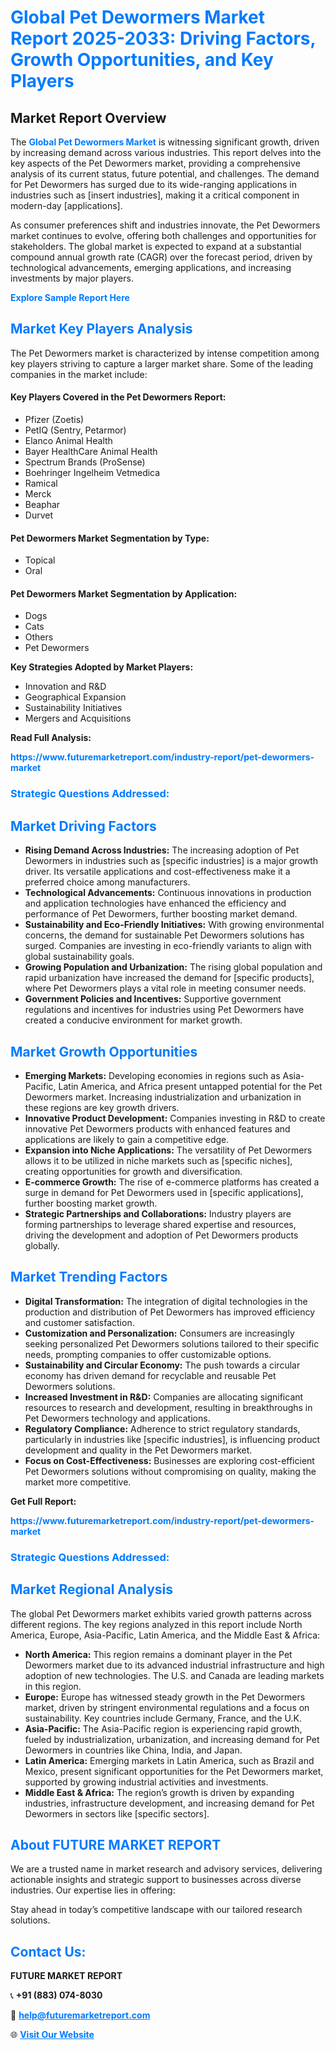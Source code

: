 <h1 style="color: #007BFF;">Global Pet Dewormers Market Report 2025-2033: Driving Factors, Growth Opportunities, and Key Players</h1>

<section id="overview">
<h2>Market Report Overview</h2>
<p>The <a href="https://www.futuremarketreport.com/industry-report/pet-dewormers-market" style="color: #007BFF; text-decoration: none;"><strong>Global Pet Dewormers Market</strong></a> is witnessing significant growth, driven by increasing demand across various industries. This report delves into the key aspects of the Pet Dewormers market, providing a comprehensive analysis of its current status, future potential, and challenges. The demand for Pet Dewormers has surged due to its wide-ranging applications in industries such as [insert industries], making it a critical component in modern-day [applications].</p>
<p>As consumer preferences shift and industries innovate, the Pet Dewormers market continues to evolve, offering both challenges and opportunities for stakeholders. The global market is expected to expand at a substantial compound annual growth rate (CAGR) over the forecast period, driven by technological advancements, emerging applications, and increasing investments by major players.</p>
</section>

<section id="overview">
<p><a href="https://www.futuremarketreport.com/request-sample/reportId=125742" style="color: #007BFF; text-decoration: none;"><strong>Explore Sample Report Here</strong></a></p>
</section>

<section id="key-players">
<h2 style="color: #007BFF;">Market Key Players Analysis</h2>
<p>The Pet Dewormers market is characterized by intense competition among key players striving to capture a larger market share. Some of the leading companies in the market include:</p>
<h4>Key Players Covered in the Pet Dewormers Report:</h4>
<ul><li>Pfizer (Zoetis)</li><li>PetIQ (Sentry, Petarmor)</li><li>Elanco Animal Health</li><li>Bayer HealthCare Animal Health</li><li>Spectrum Brands (ProSense)</li><li>Boehringer Ingelheim Vetmedica</li><li>Ramical</li><li>Merck</li><li>Beaphar</li><li>Durvet</li></ul>
<h4>Pet Dewormers Market Segmentation by Type:</h4>
<ul><li>Topical</li><li>Oral</li></ul>

<h4>Pet Dewormers Market Segmentation by Application:</h4>
<ul><li>Dogs</li><li>Cats</li><li>Others</li><li>Pet Dewormers</li></ul>
<p><strong>Key Strategies Adopted by Market Players:</strong></p>
<ul>
<li>Innovation and R&D</li>
<li>Geographical Expansion</li>
<li>Sustainability Initiatives</li>
<li>Mergers and Acquisitions</li>
</ul>
</section>

<section>
<p><strong>Read Full Analysis: </strong></p><a href="https://www.futuremarketreport.com/industry-report/pet-dewormers-market" style="color: #007BFF; text-decoration: none;"><strong>https://www.futuremarketreport.com/industry-report/pet-dewormers-market</strong></a>
<h3 style="color: #007BFF;">Strategic Questions Addressed:</h3>
</section>

<section id="driving-factors">
<h2 style="color: #007BFF;">Market Driving Factors</h2>
<ul>
<li><strong>Rising Demand Across Industries:</strong> The increasing adoption of Pet Dewormers in industries such as [specific industries] is a major growth driver. Its versatile applications and cost-effectiveness make it a preferred choice among manufacturers.</li>
<li><strong>Technological Advancements:</strong> Continuous innovations in production and application technologies have enhanced the efficiency and performance of Pet Dewormers, further boosting market demand.</li>
<li><strong>Sustainability and Eco-Friendly Initiatives:</strong> With growing environmental concerns, the demand for sustainable Pet Dewormers solutions has surged. Companies are investing in eco-friendly variants to align with global sustainability goals.</li>
<li><strong>Growing Population and Urbanization:</strong> The rising global population and rapid urbanization have increased the demand for [specific products], where Pet Dewormers plays a vital role in meeting consumer needs.</li>
<li><strong>Government Policies and Incentives:</strong> Supportive government regulations and incentives for industries using Pet Dewormers have created a conducive environment for market growth.</li>
</ul>
</section>

<section id="growth-opportunities">
<h2 style="color: #007BFF;">Market Growth Opportunities</h2>
<ul>
<li><strong>Emerging Markets:</strong> Developing economies in regions such as Asia-Pacific, Latin America, and Africa present untapped potential for the Pet Dewormers market. Increasing industrialization and urbanization in these regions are key growth drivers.</li>
<li><strong>Innovative Product Development:</strong> Companies investing in R&D to create innovative Pet Dewormers products with enhanced features and applications are likely to gain a competitive edge.</li>
<li><strong>Expansion into Niche Applications:</strong> The versatility of Pet Dewormers allows it to be utilized in niche markets such as [specific niches], creating opportunities for growth and diversification.</li>
<li><strong>E-commerce Growth:</strong> The rise of e-commerce platforms has created a surge in demand for Pet Dewormers used in [specific applications], further boosting market growth.</li>
<li><strong>Strategic Partnerships and Collaborations:</strong> Industry players are forming partnerships to leverage shared expertise and resources, driving the development and adoption of Pet Dewormers products globally.</li>
</ul>
</section>

<section id="trending-factors">
<h2 style="color: #007BFF;">Market Trending Factors</h2>
<ul>
<li><strong>Digital Transformation:</strong> The integration of digital technologies in the production and distribution of Pet Dewormers has improved efficiency and customer satisfaction.</li>
<li><strong>Customization and Personalization:</strong> Consumers are increasingly seeking personalized Pet Dewormers solutions tailored to their specific needs, prompting companies to offer customizable options.</li>
<li><strong>Sustainability and Circular Economy:</strong> The push towards a circular economy has driven demand for recyclable and reusable Pet Dewormers solutions.</li>
<li><strong>Increased Investment in R&D:</strong> Companies are allocating significant resources to research and development, resulting in breakthroughs in Pet Dewormers technology and applications.</li>
<li><strong>Regulatory Compliance:</strong> Adherence to strict regulatory standards, particularly in industries like [specific industries], is influencing product development and quality in the Pet Dewormers market.</li>
<li><strong>Focus on Cost-Effectiveness:</strong> Businesses are exploring cost-efficient Pet Dewormers solutions without compromising on quality, making the market more competitive.</li>
</ul>
</section>

<section>
<p><strong>Get Full Report: </strong></p><a href="https://www.futuremarketreport.com/industry-report/pet-dewormers-market" style="color: #007BFF; text-decoration: none;"><strong>https://www.futuremarketreport.com/industry-report/pet-dewormers-market</strong></a>
<h3 style="color: #007BFF;">Strategic Questions Addressed:</h3>
</section>


<section id="regional-analysis">
<h2 style="color: #007BFF;">Market Regional Analysis</h2>
<p>The global Pet Dewormers market exhibits varied growth patterns across different regions. The key regions analyzed in this report include North America, Europe, Asia-Pacific, Latin America, and the Middle East & Africa:</p>
<ul>
<li><strong>North America:</strong> This region remains a dominant player in the Pet Dewormers market due to its advanced industrial infrastructure and high adoption of new technologies. The U.S. and Canada are leading markets in this region.</li>
<li><strong>Europe:</strong> Europe has witnessed steady growth in the Pet Dewormers market, driven by stringent environmental regulations and a focus on sustainability. Key countries include Germany, France, and the U.K.</li>
<li><strong>Asia-Pacific:</strong> The Asia-Pacific region is experiencing rapid growth, fueled by industrialization, urbanization, and increasing demand for Pet Dewormers in countries like China, India, and Japan.</li>
<li><strong>Latin America:</strong> Emerging markets in Latin America, such as Brazil and Mexico, present significant opportunities for the Pet Dewormers market, supported by growing industrial activities and investments.</li>
<li><strong>Middle East & Africa:</strong> The region’s growth is driven by expanding industries, infrastructure development, and increasing demand for Pet Dewormers in sectors like [specific sectors].</li>
</ul>
</section>

<footer>
<h2 style="color: #007BFF;">About FUTURE MARKET REPORT</h2>
<p>We are a trusted name in market research and advisory services, delivering actionable insights and strategic support to businesses across diverse industries. Our expertise lies in offering:</p>

<p>Stay ahead in today’s competitive landscape with our tailored research solutions.</p>

<h2 style="color: #007BFF;">Contact Us:</h2>
<p><strong>FUTURE MARKET REPORT</strong></p>
<p>📞 <strong>+91 (883) 074-8030</strong></p>
<p>📧 <strong><a href="mailto:help@futuremarketreport.com" style="color: #007BFF;">help@futuremarketreport.com</a></strong></p>
<p>🌐 <strong><a href="https://www.futuremarketreport.com/" style="color: #007BFF;">Visit Our Website</a></strong></p>
</footer>